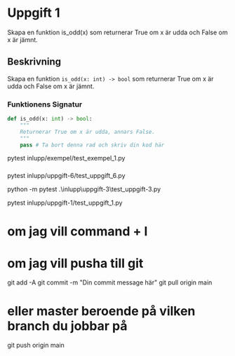# Uppgift 1

Skapa en funktion is_odd(x) som returnerar True om x är udda och False om x är jämnt.

## Beskrivning

Skapa en funktion `is_odd(x: int) -> bool` som returnerar True om x är udda och False om x är jämnt.

### Funktionens Signatur

```python
def is_odd(x: int) -> bool:
    """
    Returnerar True om x är udda, annars False.
    """
    pass # Ta bort denna rad och skriv din kod här
```

pytest inlupp/exempel/test_exempel_1.py 


 ### 
pytest inlupp/uppgift-6/test_uppgift_6.py

python -m pytest .\inlupp\uppgift-3\test_uppgift-3.py  

 pytest inlupp/uppgift-1/test_uppgift_1.py

 # om jag vill command + l

# om jag vill pusha till git 
 git add -A
git commit -m "Din commit message här"
git pull origin main
# eller master beroende på vilken branch du jobbar på
git push origin main
